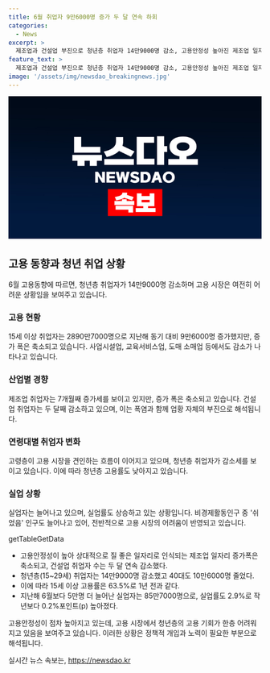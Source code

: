 ```yaml
---
title: 6월 취업자 9만6000명 증가 두 달 연속 하회
categories:
  - News
excerpt: >
  제조업과 건설업 부진으로 청년층 취업자 14만9000명 감소, 고용안정성 높아진 제조업 일자리도 축소 - 6월 고용동향 발표에 따르면 취업자 수는 9만6000명 늘어 2890만7000명이었으나, 청년층과 40대 취업자는 줄어들었고, 건설업과 제조업 취업자 수가 감소했다. 이에 고용률은 63.5%로 1년 전과 동일하나, 실업자는 늘어나고 실업률은 2.9%로 상승했다. 60세 이상과 50대 비경제활동인구가 증가한 가운데, 40개월 만에 비경제활동인구가 증가했으며, 50대 여성의 비경제활동인구가 증가했다는 것이 특징이다.
feature_text: >
  제조업과 건설업 부진으로 청년층 취업자 14만9000명 감소, 고용안정성 높아진 제조업 일자리도 축소 - 6월 고용동향 발표에 따르면 취업자 수는 9만6000명 늘어 2890만7000명이었으나, 청년층과 40대 취업자는 줄어들었고, 건설업과 제조업 취업자 수가 감소했다. 이에 고용률은 63.5%로 1년 전과 동일하나, 실업자는 늘어나고 실업률은 2.9%로 상승했다. 60세 이상과 50대 비경제활동인구가 증가한 가운데, 40개월 만에 비경제활동인구가 증가했으며, 50대 여성의 비경제활동인구가 증가했다는 것이 특징이다.
image: '/assets/img/newsdao_breakingnews.jpg'
---
```


<p><img src="/assets/img/newsdao_breakingnews.jpg" alt="firstkoreanews 속보" /></p>

<h2 data-ke-size="size26">고용 동향과 청년 취업 상황</h2>

<p data-ke-size="size16">6월 고용동향에 따르면, 청년층 취업자가 14만9000명 감소하며 고용 시장은 여전히 어려운 상황임을 보여주고 있습니다.</p> 

<h3>고용 현황</h3>

<p data-ke-size="size16">15세 이상 취업자는 2890만7000명으로 지난해 동기 대비 9만6000명 증가했지만, 증가 폭은 축소되고 있습니다. 사업시설업, 교육서비스업, 도매 소매업 등에서도 감소가 나타나고 있습니다.</p>

<h3>산업별 경향</h3>

<p data-ke-size="size16">제조업 취업자는 7개월째 증가세를 보이고 있지만, 증가 폭은 축소되고 있습니다. 건설업 취업자는 두 달째 감소하고 있으며, 이는 폭염과 함께 업황 자체의 부진으로 해석됩니다.</p>

<h3>연령대별 취업자 변화</h3>

<p data-ke-size="size16">고령층이 고용 시장을 견인하는 흐름이 이어지고 있으며, 청년층 취업자가 감소세를 보이고 있습니다. 이에 따라 청년층 고용률도 낮아지고 있습니다.</p>

<h3>실업 상황</h3>

<p data-ke-size="size16">실업자는 늘어나고 있으며, 실업률도 상승하고 있는 상황입니다. 비경제활동인구 중 '쉬었음' 인구도 늘어나고 있어, 전반적으로 고용 시장의 어려움이 반영되고 있습니다.</p>

<p>getTableGetData</p>

<ul>
<li>고용안정성이 높아 상대적으로 질 좋은 일자리로 인식되는 제조업 일자리 증가폭은 축소되고, 건설업 취업자 수는 두 달 연속 감소했다.</li>
<li>청년층(15~29세) 취업자는 14만9000명 감소했고 40대도 10만6000명 줄었다.</li>
<li>이에 따라 15세 이상 고용률은 63.5%로 1년 전과 같다.</li>
<li>지난해 6월보다 5만명 더 늘어난 실업자는 85만7000명으로, 실업률도 2.9%로 작년보다 0.2%포인트(p) 높아졌다.</li>
</ul>

<p data-ke-size="size16">고용안정성이 점차 높아지고 있는데, 고용 시장에서 청년층의 고용 기회가 한층 어려워지고 있음을 보여주고 있습니다. 이러한 상황은 정책적 개입과 노력이 필요한 부분으로 해석됩니다.</p>
실시간 뉴스 속보는, <a href="https://newsdao.kr" rel="dofollow">https://newsdao.kr</a>


